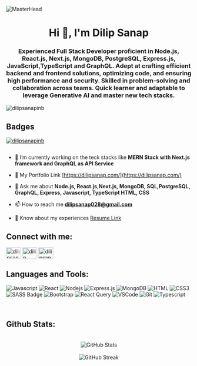![MasterHead](https://www.sevenstarwebsolutions.com/wp-content/uploads/2018/02/nodejs.jpg)
<h1 align="center">Hi 👋, I'm Dilip Sanap</h1>
<h3 align="center">Experienced Full Stack Developer proficient in Node.js, React.js, Next.js, MongoDB, PostgreSQL, Express.js, JavaScript,TypeScript and GraphQL. Adept at crafting efficient
backend and frontend solutions, optimizing code, and ensuring high
performance and security. Skilled in problem-solving and
collaboration across teams. Quick learner and adaptable
to leverage Generative AI and master new tech stacks.</h3>

<p align="left"> <img src="https://komarev.com/ghpvc/?username=dilipsanapinb&label=Profile%20views&color=0e75b6&style=flat" alt="dilipsanapinb" /> </p>

## Badges

<p align="left"> <a href="https://github.com/ryo-ma/github-profile-trophy"><img src="https://github-profile-trophy.vercel.app/?username=dilipsanapinb" alt="dilipsanapinb" /></a> </p>

<p align="left"> <a href="https://twitter.com/" target="blank"><img src="https://img.shields.io/twitter/follow/?logo=twitter&style=for-the-badge" alt="" /></a> </p>

- 🌱 I’m currently working on the teck stacks like **MERN Stack with Next.js framework and GraphQL as API Service**

- 📝 My Portfolio Link [https://dilipsanap.com/](https://dilipsanap.com/)

- 💬 Ask me about **Node.js, React.js,Next.js, MongoDB, SQL,PostgreSQL, GraphQL, Express, Javascript, TypeScript HTML, CSS**

- 📫 How to reach me **dilipsanap028@gmail.com**

- 📄 Know about my experiences [Resume Link](https://dilipsanap.com/Dilip-Sanap-Resume.pdf)

## Connect with me:

<p align="left">
<a href="https://linkedin.com/in/dilipsanap028" target="blank"><img align="center" src="https://raw.githubusercontent.com/rahuldkjain/github-profile-readme-generator/master/src/images/icons/Social/linked-in-alt.svg" alt="dilipsanap028" height="30" width="40" /></a>
<a href="https://fb.com/dilip sanap" target="blank"><img align="center" src="https://raw.githubusercontent.com/rahuldkjain/github-profile-readme-generator/master/src/images/icons/Social/facebook.svg" alt="dilip sanap" height="30" width="40" /></a>
<a href="https://www.leetcode.com/dilipsanap028" target="blank"><img align="center" src="https://raw.githubusercontent.com/rahuldkjain/github-profile-readme-generator/master/src/images/icons/Social/leet-code.svg" alt="dilipsanap028" height="30" width="40" /></a>
</p>

## Languages and Tools:
![Javascript](https://img.shields.io/badge/Javascript-F0DB4F?style=for-the-badge&labelColor=black&logo=javascript&logoColor=F0DB4F)
![React](https://img.shields.io/badge/-React-61DBFB?style=for-the-badge&labelColor=black&logo=react&logoColor=61DBFB)
![Nodejs](https://img.shields.io/badge/Nodejs-3C873A?style=for-the-badge&labelColor=black&logo=node.js&logoColor=3C873A)
![Express.js](https://img.shields.io/badge/Express.js-000000?style=for-the-badge&logo=express&logoColor=white)
![MongoDB](https://img.shields.io/badge/MongoDB-4EA94B?style=for-the-badge&logo=mongodb&logoColor=white)
![HTML](https://img.shields.io/badge/HTML5-E34F26?style=for-the-badge&logo=html5&logoColor=white)
![CSS3](https://img.shields.io/badge/CSS3-1572B6?style=for-the-badge&logo=css3&logoColor=white)
![SASS Badge](https://img.shields.io/badge/Sass-CC6699?style=for-the-badge&logo=sass&logoColor=white)
![Bootstrap](https://img.shields.io/badge/Bootstrap-563D7C?style=for-the-badge&logo=bootstrap&logoColor=white)
![React Query](https://img.shields.io/badge/-React_Query-FF4154?style=for-the-badge&logo=react%20query&logoColor=white)
![VSCode](https://img.shields.io/badge/Visual_Studio-0078d7?style=for-the-badge&logo=visual%20studio&logoColor=white)
![Git](https://img.shields.io/badge/Git-F05032?style=for-the-badge&logo=git&logoColor=white)
![Typescript](https://img.shields.io/badge/Typescript-007acc?style=for-the-badge&labelColor=black&logo=typescript&logoColor=007acc)

<br/>

## Github Stats:
 

<br />

<div align="center">
  <img src="https://github-readme-stats.vercel.app/api?username=dilipsanapinb&show_icons=true&locale=en" alt="GitHub Stats" />
</div>

<br />

<div align="center">
  <img src="https://github-readme-streak-stats.herokuapp.com/?user=dilipsanapinb" alt="GitHub Streak" />
</div>
